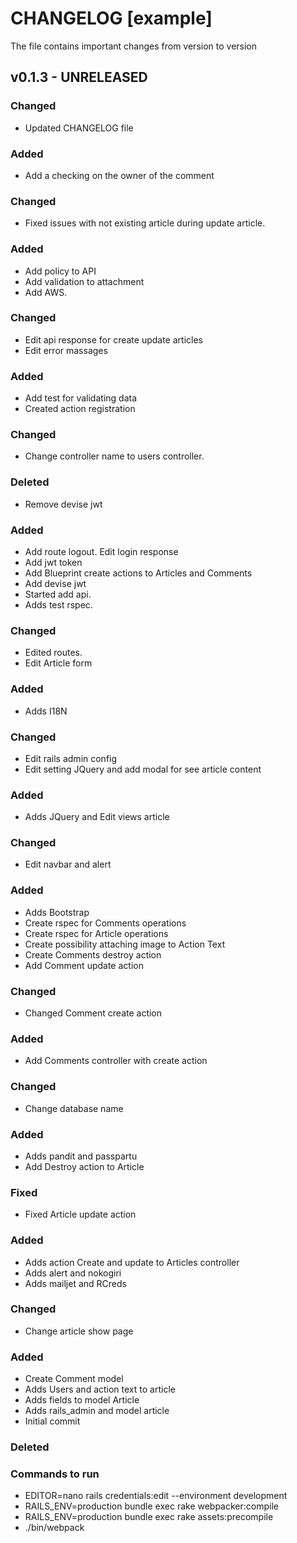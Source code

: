 # CHANGELOG [example]

The file contains important changes from version to version

## v0.1.3 - UNRELEASED

### Changed

* Updated CHANGELOG file 

### Added

* Add a checking on the owner of the comment

### Changed

* Fixed issues with not existing article during update article.

### Added

* Add policy to API
* Add validation to attachment
* Add AWS.

### Changed

* Edit api response for create update articles
* Edit error massages

### Added

* Add test for validating data
* Created action registration

### Changed

* Change controller name to users controller.

### Deleted

* Remove devise jwt

### Added

* Add route logout. Edit login response
* Add jwt token
* Add Blueprint create actions to Articles and Comments
* Add devise jwt
* Started add api.
* Adds test rspec.

### Changed

* Edited routes.
* Edit Article form

### Added

* Adds I18N

### Changed

* Edit rails admin config
* Edit setting JQuery and add modal for see article content

### Added

* Adds JQuery and Edit views article

### Changed

* Edit navbar and alert

### Added

* Adds Bootstrap
* Create rspec for Comments operations
* Create rspec for Article operations
* Create possibility attaching image to Action Text
* Create Comments destroy action
* Add Comment update action

### Changed

* Changed Comment create action

### Added

* Add Comments controller with create action

### Changed

* Change database name

### Added

* Adds pandit and passpartu
* Add Destroy action to Article


### Fixed

* Fixed Article update action

### Added

* Adds action Create and update to Articles controller
* Adds alert and nokogiri
* Adds mailjet and RCreds

### Changed

* Change article show page

### Added

* Create Comment model
* Adds Users and action text to article
* Adds fields to model Article
* Adds rails_admin and model article
* Initial commit

### Deleted

### Commands to run

* EDITOR=nano rails credentials:edit --environment development 
* RAILS_ENV=production bundle exec rake webpacker:compile
* RAILS_ENV=production bundle exec rake assets:precompile
* ./bin/webpack

